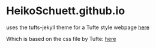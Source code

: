 # HeikoSchuett.github.io

uses the tufts-jekyll theme for a Tufte style webpage
[here](http://clayh53.github.io/tufte-jekyll/)

Which is based on the css file by Tufte:
[here](https://github.com/edwardtufte/tufte-css)